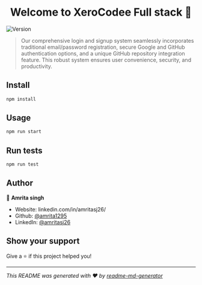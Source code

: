 <h1 align="center">Welcome to XeroCodee Full stack  👋</h1>
<p>
  <img alt="Version" src="https://img.shields.io/badge/version-0.1.0-blue.svg?cacheSeconds=2592000" />
</p>

> Our comprehensive login and signup system seamlessly incorporates traditional email/password registration, secure Google and GitHub authentication options, and a unique GitHub repository integration feature. This robust system ensures user convenience, security, and productivity.

## Install

```sh
npm install
```

## Usage

```sh
npm run start
```

## Run tests

```sh
npm run test
```

## Author

👤 **Amrita singh**

* Website: linkedin.com/in/amritasj26/
* Github: [@amrita1295](https://github.com/amrita1295)
* LinkedIn: [@amritasj26](https://linkedin.com/in/amritasj26)

## Show your support

Give a ⭐️ if this project helped you!

***
_This README was generated with ❤️ by [readme-md-generator](https://github.com/kefranabg/readme-md-generator)_